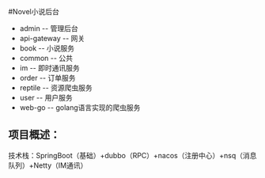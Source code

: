#Novel小说后台

* admin    --  管理后台
* api-gateway  -- 网关  
* book  -- 小说服务 
* common   -- 公共
* im   -- 即时通讯服务
* order   -- 订单服务
* reptile   -- 资源爬虫服务
* user   -- 用户服务
* web-go   -- golang语言实现的爬虫服务

## 项目概述：
技术栈：SpringBoot（基础）+dubbo（RPC）+nacos（注册中心）+nsq（消息队列）+Netty（IM通讯）
